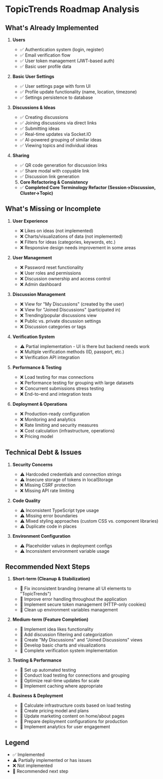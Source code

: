 # TopicTrends Roadmap Analysis

## What's Already Implemented

1. **Users**
   - ✅ Authentication system (login, register)
   - ✅ Email verification flow
   - ✅ User token management (JWT-based auth)
   - ✅ Basic user profile data

2. **Basic User Settings**
   - ✅ User settings page with form UI
   - ✅ Profile update functionality (name, location, timezone)
   - ✅ Settings persistence to database

3. **Discussions & Ideas**
   - ✅ Creating discussions
   - ✅ Joining discussions via direct links
   - ✅ Submitting ideas
   - ✅ Real-time updates via Socket.IO
   - ✅ AI-powered grouping of similar ideas
   - ✅ Viewing topics and individual ideas

4. **Sharing**
   - ✅ QR code generation for discussion links
   - ✅ Share modal with copyable link
   - ✅ Discussion link generation
   
   5.  **Core Refactoring & Consistency** 
    *   ✅ **Completed Core Terminology Refactor (Session->Discussion, Cluster->Topic)** 
      
## What's Missing or Incomplete

1. **User Experience**
   - ❌ Likes on ideas (not implemented)
   - ❌ Charts/visualizations of data (not implemented)
   - ❌ Filters for ideas (categories, keywords, etc.)
   - ❌ Responsive design needs improvement in some areas

2. **User Management**
   - ❌ Password reset functionality
   - ❌ User roles and permissions
   - ❌ Discussion ownership and access control
   - ❌ Admin dashboard

3. **Discussion Management**
   - ❌ View for "My Discussions" (created by the user)
   - ❌ View for "Joined Discussions" (participated in)
   - ❌ Trending/popular discussions view
   - ❌ Public vs. private discussion settings
   - ❌ Discussion categories or tags

4. **Verification System**
   - ⚠️ Partial implementation - UI is there but backend needs work
   - ❌ Multiple verification methods (ID, passport, etc.)
   - ❌ Verification API integration

5. **Performance & Testing**
   - ❌ Load testing for max connections
   - ❌ Performance testing for grouping with large datasets
   - ❌ Concurrent submissions stress testing
   - ❌ End-to-end and integration tests

6. **Deployment & Operations**
   - ❌ Production-ready configuration
   - ❌ Monitoring and analytics
   - ❌ Rate limiting and security measures
   - ❌ Cost calculation (infrastructure, operations)
   - ❌ Pricing model

## Technical Debt & Issues

1. **Security Concerns**
   - ⚠️ Hardcoded credentials and connection strings
   - ⚠️ Insecure storage of tokens in localStorage
   - ❌ Missing CSRF protection
   - ❌ Missing API rate limiting

2. **Code Quality**
   - ⚠️ Inconsistent TypeScript type usage
   - ⚠️ Missing error boundaries
   - ⚠️ Mixed styling approaches (custom CSS vs. component libraries)
   - ⚠️ Duplicate code in places

3. **Environment Configuration**
   - ⚠️ Placeholder values in deployment configs
   - ⚠️ Inconsistent environment variable usage

## Recommended Next Steps

1. **Short-term (Cleanup & Stabilization)**
   - 🔼 Fix inconsistent branding (rename all UI elements to "TopicTrends")
   - 🔼 Improve error handling throughout the application
   - 🔼 Implement secure token management (HTTP-only cookies)
   - 🔼 Clean up environment variables management

2. **Medium-term (Feature Completion)**
   - 🔼 Implement idea likes functionality
   - 🔼 Add discussion filtering and categorization
   - 🔼 Create "My Discussions" and "Joined Discussions" views
   - 🔼 Develop basic charts and visualizations
   - 🔼 Complete verification system implementation

3. **Testing & Performance**
   - 🔼 Set up automated testing
   - 🔼 Conduct load testing for connections and grouping
   - 🔼 Optimize real-time updates for scale
   - 🔼 Implement caching where appropriate

4. **Business & Deployment**
   - 🔼 Calculate infrastructure costs based on load testing
   - 🔼 Create pricing model and plans
   - 🔼 Update marketing content on home/about pages
   - 🔼 Prepare deployment configurations for production
   - 🔼 Implement analytics for user engagement

## Legend
- ✅ Implemented
- ⚠️ Partially implemented or has issues
- ❌ Not implemented
- 🔼 Recommended next step
